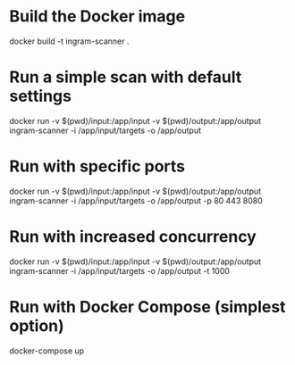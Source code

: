 
# Build the Docker image
docker build -t ingram-scanner .

# Run a simple scan with default settings
docker run -v $(pwd)/input:/app/input -v $(pwd)/output:/app/output ingram-scanner -i /app/input/targets -o /app/output

# Run with specific ports
docker run -v $(pwd)/input:/app/input -v $(pwd)/output:/app/output ingram-scanner -i /app/input/targets -o /app/output -p 80 443 8080

# Run with increased concurrency
docker run -v $(pwd)/input:/app/input -v $(pwd)/output:/app/output ingram-scanner -i /app/input/targets -o /app/output -t 1000

# Run with Docker Compose (simplest option)
docker-compose up